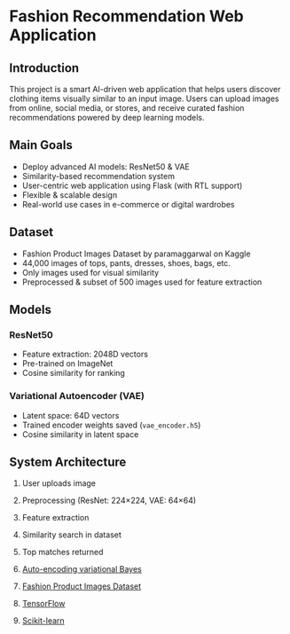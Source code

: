 # Fashion Recommendation Web Application

## Introduction
This project is a smart AI-driven web application that helps users discover clothing items visually similar to an input image. Users can upload images from online, social media, or stores, and receive curated fashion recommendations powered by deep learning models.

## Main Goals
- Deploy advanced AI models: ResNet50 & VAE
- Similarity-based recommendation system
- User-centric web application using Flask (with RTL support)
- Flexible & scalable design
- Real-world use cases in e-commerce or digital wardrobes

## Dataset
- Fashion Product Images Dataset by paramaggarwal on Kaggle
- 44,000 images of tops, pants, dresses, shoes, bags, etc.
- Only images used for visual similarity
- Preprocessed & subset of 500 images used for feature extraction

## Models
### ResNet50
- Feature extraction: 2048D vectors
- Pre-trained on ImageNet
- Cosine similarity for ranking

### Variational Autoencoder (VAE)
- Latent space: 64D vectors
- Trained encoder weights saved (`vae_encoder.h5`)
- Cosine similarity in latent space

## System Architecture
1. User uploads image
2. Preprocessing (ResNet: 224×224, VAE: 64×64)
3. Feature extraction
4. Similarity search in dataset
5. Top matches returned

2. [Auto-encoding variational Bayes](https://arxiv.org/abs/1312.6114)
3. [Fashion Product Images Dataset](https://www.kaggle.com/datasets/paramaggarwal/fashion-product-images-dataset)
4. [TensorFlow](https://www.tensorflow.org/)
5. [Scikit-learn](https://scikit-learn.org/stable/)

